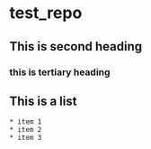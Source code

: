 # test_repo
## This is second heading
### this is tertiary heading

## This is a list
    * item 1
    * item 2
    * item 3